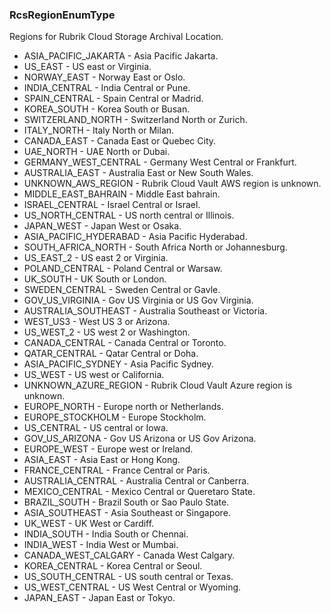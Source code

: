 ### RcsRegionEnumType
Regions for Rubrik Cloud Storage Archival Location.

- ASIA_PACIFIC_JAKARTA - Asia Pacific Jakarta.
- US_EAST - US east or Virginia.
- NORWAY_EAST - Norway East or Oslo.
- INDIA_CENTRAL - India Central or Pune.
- SPAIN_CENTRAL - Spain Central or Madrid.
- KOREA_SOUTH - Korea South or Busan.
- SWITZERLAND_NORTH - Switzerland North or Zurich.
- ITALY_NORTH - Italy North or Milan.
- CANADA_EAST - Canada East or Quebec City.
- UAE_NORTH - UAE North or Dubai.
- GERMANY_WEST_CENTRAL - Germany West Central or Frankfurt.
- AUSTRALIA_EAST - Australia East or New South Wales.
- UNKNOWN_AWS_REGION - Rubrik Cloud Vault AWS region is unknown.
- MIDDLE_EAST_BAHRAIN - Middle East bahrain.
- ISRAEL_CENTRAL - Israel Central or Israel.
- US_NORTH_CENTRAL - US north central or Illinois.
- JAPAN_WEST - Japan West or Osaka.
- ASIA_PACIFIC_HYDERABAD - Asia Pacific Hyderabad.
- SOUTH_AFRICA_NORTH - South Africa North or Johannesburg.
- US_EAST_2 - US east 2 or Virginia.
- POLAND_CENTRAL - Poland Central or Warsaw.
- UK_SOUTH - UK South or London.
- SWEDEN_CENTRAL - Sweden Central or Gavle.
- GOV_US_VIRGINIA - Gov US Virginia or US Gov Virginia.
- AUSTRALIA_SOUTHEAST - Australia Southeast or Victoria.
- WEST_US3 - West US 3 or Arizona.
- US_WEST_2 - US west 2 or Washington.
- CANADA_CENTRAL - Canada Central or Toronto.
- QATAR_CENTRAL - Qatar Central or Doha.
- ASIA_PACIFIC_SYDNEY - Asia Pacific Sydney.
- US_WEST - US west or California.
- UNKNOWN_AZURE_REGION - Rubrik Cloud Vault Azure region is unknown.
- EUROPE_NORTH - Europe north or Netherlands.
- EUROPE_STOCKHOLM - Europe Stockholm.
- US_CENTRAL - US central or Iowa.
- GOV_US_ARIZONA - Gov US Arizona or US Gov Arizona.
- EUROPE_WEST - Europe west or Ireland.
- ASIA_EAST - Asia East or Hong Kong.
- FRANCE_CENTRAL - France Central or Paris.
- AUSTRALIA_CENTRAL - Australia Central or Canberra.
- MEXICO_CENTRAL - Mexico Central or Queretaro State.
- BRAZIL_SOUTH - Brazil South or Sao Paulo State.
- ASIA_SOUTHEAST - Asia Southeast or Singapore.
- UK_WEST - UK West or Cardiff.
- INDIA_SOUTH - India South or Chennai.
- INDIA_WEST - India West or Mumbai.
- CANADA_WEST_CALGARY - Canada West Calgary.
- KOREA_CENTRAL - Korea Central or Seoul.
- US_SOUTH_CENTRAL - US south central or Texas.
- US_WEST_CENTRAL - US West Central or Wyoming.
- JAPAN_EAST - Japan East or Tokyo.
